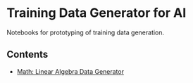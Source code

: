 # Training Data Generator for AI

Notebooks for prototyping of training data generation.

## Contents

- [Math: Linear Algebra Data Generator](LinAlgDataGenerator.ipynb)
